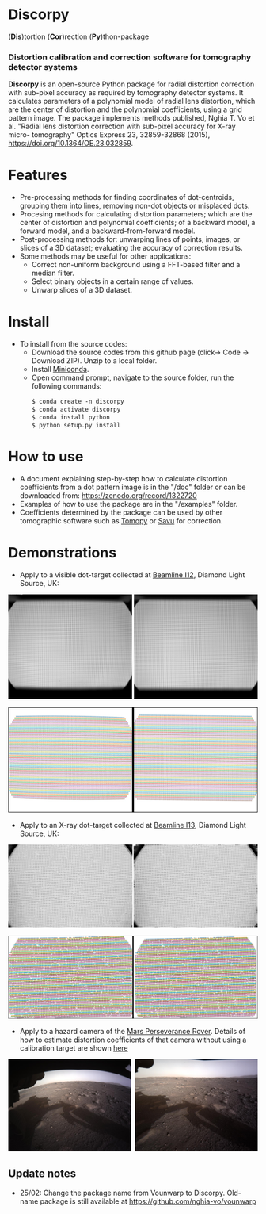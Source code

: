 # Discorpy
(**Dis**)tortion (**Cor**)rection (**Py**)thon-package

### Distortion calibration and correction software for tomography detector systems

**Discorpy** is an open-source Python package for radial distortion correction 
with sub-pixel accuracy as required by tomography detector systems. 
It calculates parameters of a polynomial model of radial lens distortion, which 
are the center of distortion and the polynomial coefficients, using a grid 
pattern image. The package implements methods published, Nghia T. Vo et al.
"Radial lens distortion correction with sub-pixel accuracy for X-ray micro-
tomography" Optics Express 23, 32859-32868 (2015), 
https://doi.org/10.1364/OE.23.032859. 

Features
========
- Pre-processing methods for finding coordinates of dot-centroids, grouping them
 into lines, removing non-dot objects or misplaced dots.
- Procesing methods for calculating distortion parameters; which are the 
center of distortion and polynomial coefficients; of a backward model, a forward
model, and a backward-from-forward model.
- Post-processing methods for: unwarping lines of points, images, or slices of 
a 3D dataset; evaluating the accuracy of correction results.
- Some methods may be useful for other applications:
  * Correct non-uniform background using a FFT-based filter and a median filter.
  * Select binary objects in a certain range of values.
  * Unwarp slices of a 3D dataset.

Install
=======
- To install from the source codes:
    * Download the source codes from this github page (click-> Code -> Download ZIP). 
    Unzip to a local folder.
    * Install [Miniconda](https://docs.conda.io/en/latest/miniconda.html).
    * Open command prompt, navigate to the source folder, run the following 
    commands:
        ```commandline
        $ conda create -n discorpy
        $ conda activate discorpy
        $ conda install python
        $ python setup.py install
        ```

How to use
==========
- A document explaining step-by-step how to calculate distortion coefficients 
from a dot pattern image is in the "/doc" folder or can be downloaded from: 
https://zenodo.org/record/1322720 
- Examples of how to use the package are in the "/examples" folder.
- Coefficients determined by the package can be used by other tomographic 
software such as [Tomopy](https://tomopy.readthedocs.io/en/latest/api/tomopy.prep.alignment.html) or
[Savu](https://github.com/DiamondLightSource/Savu/blob/master/savu/plugins/corrections/distortion_correction.py) 
for correction.

Demonstrations
==============
- Apply to a visible dot-target collected at [Beamline I12](https://www.diamond.ac.uk/Instruments/Imaging-and-Microscopy/I12/Detectors-at-I12.html),
Diamond Light Source, UK:

![I12_before_after1](data/demo/i12_data_1.jpg)

![I12_before_after2](data/demo/i12_data_2.jpg)

- Apply to an X-ray dot-target collected at [Beamline I13](https://www.diamond.ac.uk/Instruments/Imaging-and-Microscopy/I13/Diamond-Manchester_Imaging_Branchline/Facilities_and_equipment_Imaging.html),
Diamond Light Source, UK:

![I13_before_after1](data/demo/i13_data_1.jpg)

![I13_before_after2](data/demo/i13_data_2.jpg)

- Apply to a hazard camera of the [Mars Perseverance Rover](https://mars.nasa.gov/mars2020/multimedia/raw-images/).
Details of how to estimate distortion coefficients of that camera without using
a calibration target are shown [here](https://github.com/DiamondLightSource/discorpy/blob/master/examples/Perseverance_distortion_correction/Distortion_correction_for_Perseverance_camera.md)  

![Mars_rover](data/demo/Mars_Rover_camera.jpg)

Update notes
------------
- 25/02: Change the package name from Vounwarp to Discorpy. Old-name package is still available at https://github.com/nghia-vo/vounwarp
